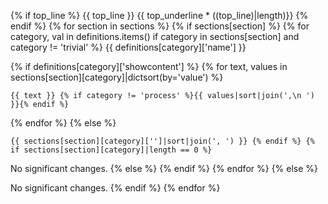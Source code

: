 {% if top_line %} {{ top_line }} {{ top_underline * ((top_line)|length)}} {% endif %} {% for section in sections %} {% if sections[section] %} {% for category, val in definitions.items() if category in sections[section] and category != 'trivial' %}
{{ definitions[category]['name'] }}

{% if definitions[category]['showcontent'] %} {% for text, values in sections[section][category]|dictsort(by='value') %}

    {{ text }} {% if category != 'process' %}{{ values|sort|join(',\n ') }}{% endif %}

{% endfor %} {% else %}

    {{ sections[section][category]['']|sort|join(', ') }} {% endif %} {% if sections[section][category]|length == 0 %}

No significant changes. {% else %} {% endif %} {% endfor %} {% else %}

No significant changes. {% endif %} {% endfor %}